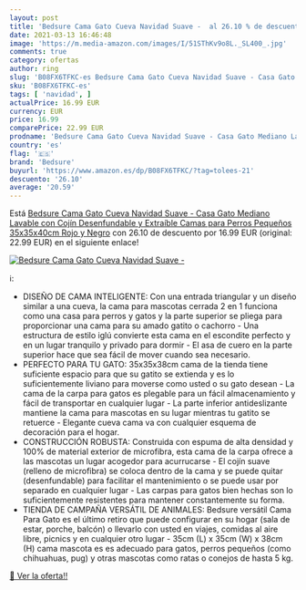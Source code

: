 ```yaml
---
layout: post
title: 'Bedsure Cama Gato Cueva Navidad Suave -  al 26.10 % de descuento'
date: 2021-03-13 16:46:48
image: 'https://m.media-amazon.com/images/I/51SThKv9o8L._SL400_.jpg'
comments: true
category: ofertas
author: ring
slug: 'B08FX6TFKC-es Bedsure Cama Gato Cueva Navidad Suave - Casa Gato Mediano...'
sku: 'B08FX6TFKC-es'
tags: [ 'navidad', ]
actualPrice: 16.99 EUR
currency: EUR
price: 16.99
comparePrice: 22.99 EUR
prodname: 'Bedsure Cama Gato Cueva Navidad Suave - Casa Gato Mediano Lavable con Cojín Desenfundable y Extraíble  Camas para Perros Pequeños 35x35x40cm  Rojo y Negro'
country: 'es'
flag: '🇪🇸'
brand: 'Bedsure'
buyurl: 'https://www.amazon.es/dp/B08FX6TFKC/?tag=tolees-21'
descuento: '26.10'
average: '20.59'
---
```


Está [Bedsure Cama Gato Cueva Navidad Suave - Casa Gato Mediano Lavable con Cojín Desenfundable y Extraíble  Camas para Perros Pequeños 35x35x40cm  Rojo y Negro](https://www.amazon.es/dp/B08FX6TFKC/?tag=tolees-21) con 26.10 de descuento por 16.99 EUR (original: 22.99 EUR) en el siguiente enlace!

[![Bedsure Cama Gato Cueva Navidad Suave - ](https://m.media-amazon.com/images/I/51SThKv9o8L._SL400_.jpg)](https://www.amazon.es/dp/B08FX6TFKC/?tag=tolees-21)

ℹ️:

- DISEÑO DE CAMA INTELIGENTE: Con una entrada triangular y un diseño similar a una cueva, la cama para mascotas cerrada 2 en 1 funciona como una casa para perros y gatos y la parte superior se pliega para proporcionar una cama para su amado gatito o cachorro - Una estructura de estilo iglú convierte esta cama en el escondite perfecto y en un lugar tranquilo y privado para dormir - El asa de cuero en la parte superior hace que sea fácil de mover cuando sea necesario.
- PERFECTO PARA TU GATO: 35x35x38cm cama de la tienda tiene suficiente espacio para que su gatito se extienda y es lo suficientemente liviano para moverse como usted o su gato desean - La cama de la carpa para gatos es plegable para un fácil almacenamiento y fácil de transportar en cualquier lugar - La parte inferior antideslizante mantiene la cama para mascotas en su lugar mientras tu gatito se retuerce - Elegante cueva cama va con cualquier esquema de decoración para el hogar.
- CONSTRUCCIÓN ROBUSTA: Construida con espuma de alta densidad y 100% de material exterior de microfibra, esta cama de la carpa ofrece a las mascotas un lugar acogedor para acurrucarse - El cojín suave (relleno de microfibra) se coloca dentro de la cama y se puede quitar (desenfundable) para facilitar el mantenimiento o se puede usar por separado en cualquier lugar - Las carpas para gatos bien hechas son lo suficientemente resistentes para mantener constantemente su forma.
- TIENDA DE CAMPAÑA VERSÁTIL DE ANIMALES: Bedsure versátil Cama Para Gato es el último retiro que puede configurar en su hogar (sala de estar, porche, balcón) o llevarlo con usted en viajes, comidas al aire libre, picnics y en cualquier otro lugar - 35cm (L) x 35cm (W) x 38cm (H) cama mascota es es adecuado para gatos, perros pequeños (como chihuahuas, pug) y otras mascotas como ratas o conejos de hasta 5 kg.

[🛒 Ver la oferta!!](https://www.amazon.es/dp/B08FX6TFKC/?tag=tolees-21)

